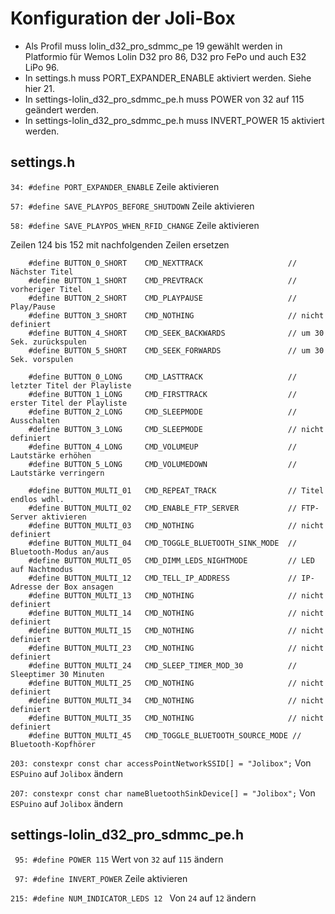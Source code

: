 # Konfiguration der Joli-Box

- Als Profil muss lolin_d32_pro_sdmmc_pe 19 gewählt werden in Platformio für Wemos Lolin D32 pro 86, D32 pro FePo und auch E32 LiPo 96. 
- In settings.h muss PORT_EXPANDER_ENABLE aktiviert werden. Siehe hier 21.
- In settings-lolin_d32_pro_sdmmc_pe.h muss POWER von 32 auf 115 geändert werden.
- In settings-lolin_d32_pro_sdmmc_pe.h muss INVERT_POWER 15 aktiviert werden.


## settings.h

```34: #define PORT_EXPANDER_ENABLE``` Zeile aktivieren

```57: #define SAVE_PLAYPOS_BEFORE_SHUTDOWN``` Zeile aktivieren

```58: #define SAVE_PLAYPOS_WHEN_RFID_CHANGE``` Zeile aktivieren

Zeilen 124 bis 152 mit nachfolgenden Zeilen ersetzen

```
    #define BUTTON_0_SHORT    CMD_NEXTTRACK                   // Nächster Titel              	
    #define BUTTON_1_SHORT    CMD_PREVTRACK                   // vorheriger Titel              	
    #define BUTTON_2_SHORT    CMD_PLAYPAUSE                   // Play/Pause             	
    #define BUTTON_3_SHORT    CMD_NOTHING                     // nicht definiert
    #define BUTTON_4_SHORT    CMD_SEEK_BACKWARDS              // um 30 Sek. zurückspulen 
    #define BUTTON_5_SHORT    CMD_SEEK_FORWARDS               // um 30 Sek. vorspulen
    
    #define BUTTON_0_LONG     CMD_LASTTRACK                   // letzter Titel der Playliste
    #define BUTTON_1_LONG     CMD_FIRSTTRACK                  // erster Titel der Playliste
    #define BUTTON_2_LONG     CMD_SLEEPMODE                   // Ausschalten
    #define BUTTON_3_LONG     CMD_SLEEPMODE                   // nicht definiert
    #define BUTTON_4_LONG     CMD_VOLUMEUP                    // Lautstärke erhöhen
    #define BUTTON_5_LONG     CMD_VOLUMEDOWN                  // Lautstärke verringern
 
    #define BUTTON_MULTI_01   CMD_REPEAT_TRACK                // Titel endlos wdhl. 
    #define BUTTON_MULTI_02   CMD_ENABLE_FTP_SERVER           // FTP-Server aktivieren 
    #define BUTTON_MULTI_03   CMD_NOTHING                     // nicht definiert 
    #define BUTTON_MULTI_04   CMD_TOGGLE_BLUETOOTH_SINK_MODE  // Bluetooth-Modus an/aus
    #define BUTTON_MULTI_05   CMD_DIMM_LEDS_NIGHTMODE         // LED auf Nachtmodus 
    #define BUTTON_MULTI_12   CMD_TELL_IP_ADDRESS             // IP-Adresse der Box ansagen
    #define BUTTON_MULTI_13   CMD_NOTHING                     // nicht definiert
    #define BUTTON_MULTI_14   CMD_NOTHING                     // nicht definiert
    #define BUTTON_MULTI_15   CMD_NOTHING                     // nicht definiert
    #define BUTTON_MULTI_23   CMD_NOTHING                	  // nicht definiert
    #define BUTTON_MULTI_24   CMD_SLEEP_TIMER_MOD_30          // Sleeptimer 30 Minuten 
    #define BUTTON_MULTI_25   CMD_NOTHING                	  // nicht definiert
    #define BUTTON_MULTI_34   CMD_NOTHING                     // nicht definiert
    #define BUTTON_MULTI_35   CMD_NOTHING                     // nicht definiert
    #define BUTTON_MULTI_45   CMD_TOGGLE_BLUETOOTH_SOURCE_MODE // Bluetooth-Kopfhörer 
```

```203: constexpr const char accessPointNetworkSSID[] = "Jolibox";``` Von  `ESPuino`  auf `Jolibox` ändern

```207: constexpr const char nameBluetoothSinkDevice[] = "Jolibox";```  Von `ESPuino` auf `Jolibox` ändern


## settings-lolin_d32_pro_sdmmc_pe.h

``` 95: #define POWER 115```  Wert von `32` auf `115` ändern

``` 97: #define INVERT_POWER```  Zeile aktivieren    

```215: #define NUM_INDICATOR_LEDS 12 ``` Von `24` auf `12` ändern